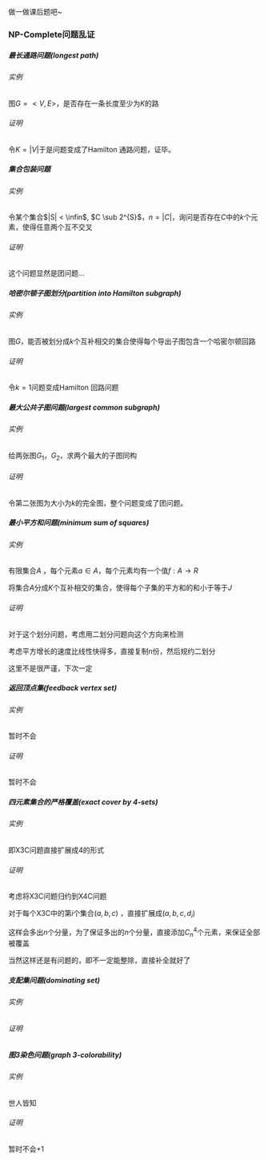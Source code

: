 做一做课后题吧~

<!-- more -->

### NP-Complete问题乱证

##### 最长通路问题(longest path)

###### 实例

图$G=<V,E>$，是否存在一条长度至少为$K$的路

###### 证明

令$K = |V|$于是问题变成了Hamilton 通路问题，证毕。

##### 集合包装问题

###### 实例

令某个集合$|S| < \infin$, $C \sub 2^{S}$，$n = |C|$，询问是否存在$C$中的$k$个元素，使得任意两个互不交叉

###### 证明

这个问题显然是团问题...

##### 哈密尔顿子图划分(partition into Hamilton subgraph)

###### 实例

图$G$，能否被划分成$k$个互补相交的集合使得每个导出子图包含一个哈密尔顿回路

###### 证明

令$k=1$问题变成Hamilton 回路问题

##### 最大公共子图问题(largest common subgraph)

###### 实例

给两张图$G_{1}$，$G_{2}$，求两个最大的子图同构

###### 证明

令第二张图为大小为$k$的完全图，整个问题变成了团问题。

##### 最小平方和问题(minimum sum of squares)

###### 实例

有限集合$A$ ，每个元素$a \in A$，每个元素均有一个值$f: A \rightarrow R$

将集合$A$分成$K$个互补相交的集合，使得每个子集的平方和的和小于等于$J$

###### 证明

对于这个划分问题，考虑用二划分问题向这个方向来检测

考虑平方增长的速度比线性快得多，直接复制n份，然后规约二划分

这里不是很严谨，下次一定

##### 返回顶点集(feedback vertex set)

###### 实例

暂时不会

###### 证明

暂时不会

##### 四元素集合的严格覆盖(exact cover by 4-sets)

###### 实例

即X3C问题直接扩展成4的形式

###### 证明

考虑将X3C问题归约到X4C问题

对于每个X3C中的第$i$个集合$(a,b,c)$ ，直接扩展成$(a,b,c,d_{i})$

这样会多出$n$个分量，为了保证多出的$n$个分量，直接添加$C_{n}^{4}$个元素，来保证全部被覆盖

当然这样还是有问题的，即不一定能整除，直接补全就好了

##### 支配集问题(dominating set)

###### 实例

###### 证明

##### 图3染色问题(graph 3-colorability)

###### 实例

世人皆知

###### 证明

暂时不会+1



